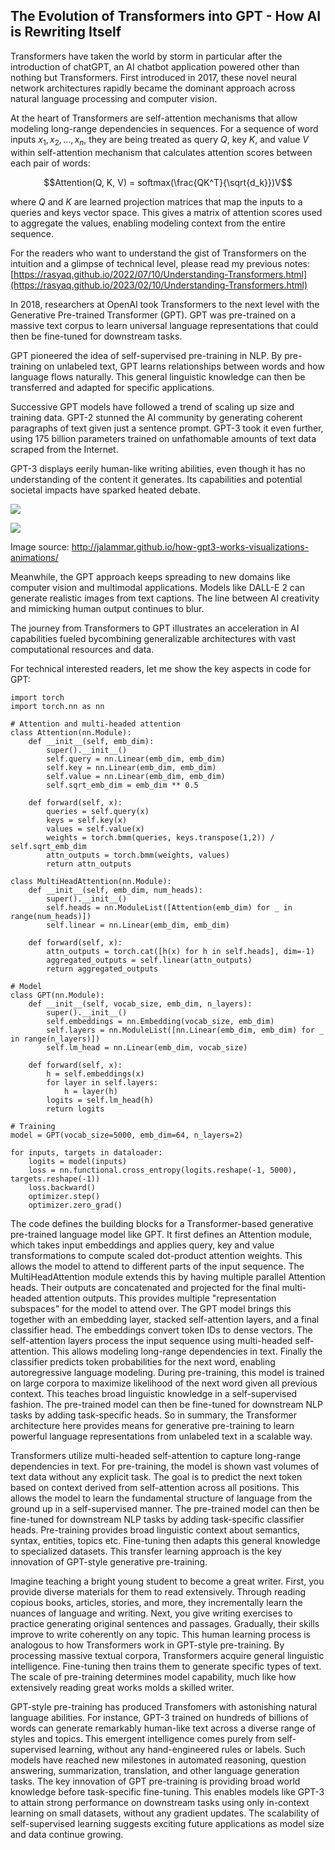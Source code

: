 
## The Evolution of Transformers into GPT - How AI is Rewriting Itself


Transformers have taken the world by storm in particular after the introduction of chatGPT, an AI chatbot application powered other than nothing but Transformers. First introduced in 2017, these novel neural network architectures rapidly became the dominant approach across natural language processing and computer vision. 

At the heart of Transformers are self-attention mechanisms that allow modeling long-range dependencies in sequences. For a sequence of word inputs $x_1, x_2, ..., x_n$, they are being treated as query $Q$, key $K$, and value $V$ within self-attention mechanism that calculates attention scores between each pair of words:

$$Attention(Q, K, V) = softmax(\frac{QK^T}{\sqrt{d_k}})V$$

where $Q$ and $K$ are learned projection matrices that map the inputs to a queries and keys vector space. This gives a matrix of attention scores used to aggregate the values, enabling modeling context from the entire sequence.

For the readers who want to understand the gist of Transformers on the intuition and a glimpse of technical level, please read my previous notes: [https://rasyaq.github.io/2022/07/10/Understanding-Transformers.html](https://rasyaq.github.io/2023/02/10/Understanding-Transformers.html)

In 2018, researchers at OpenAI took Transformers to the next level with the Generative Pre-trained Transformer (GPT). GPT was pre-trained on a massive text corpus to learn universal language representations that could then be fine-tuned for downstream tasks.

GPT pioneered the idea of self-supervised pre-training in NLP. By pre-training on unlabeled text, GPT learns relationships between words and how language flows naturally. This general linguistic knowledge can then be transferred and adapted for specific applications.

Successive GPT models have followed a trend of scaling up size and training data. GPT-2 stunned the AI community by generating coherent paragraphs of text given just a sentence prompt. GPT-3 took it even further, using 175 billion parameters trained on unfathomable amounts of text data scraped from the Internet.

GPT-3 displays eerily human-like writing abilities, even though it has no understanding of the content it generates. Its capabilities and potential societal impacts have sparked heated debate.

![](/images/06-gpt3-embedding.gif)

![](/images/05-gpt3-generate-output-context-window.gif)

Image source: http://jalammar.github.io/how-gpt3-works-visualizations-animations/

Meanwhile, the GPT approach keeps spreading to new domains like computer vision and multimodal applications. Models like DALL-E 2 can generate realistic images from text captions. The line between AI creativity and mimicking human output continues to blur.

The journey from Transformers to GPT illustrates an acceleration in AI capabilities fueled bycombining generalizable architectures with vast computational resources and data.


For technical interested readers, let me show the key aspects in code for GPT:

    import torch
    import torch.nn as nn

    # Attention and multi-headed attention
    class Attention(nn.Module):
        def __init__(self, emb_dim):
            super().__init__() 
            self.query = nn.Linear(emb_dim, emb_dim)
            self.key = nn.Linear(emb_dim, emb_dim)
            self.value = nn.Linear(emb_dim, emb_dim)
            self.sqrt_emb_dim = emb_dim ** 0.5
        
        def forward(self, x):
            queries = self.query(x)
            keys = self.key(x)
            values = self.value(x)
            weights = torch.bmm(queries, keys.transpose(1,2)) / self.sqrt_emb_dim 
            attn_outputs = torch.bmm(weights, values)
            return attn_outputs
        
    class MultiHeadAttention(nn.Module):
        def __init__(self, emb_dim, num_heads):
            super().__init__()
            self.heads = nn.ModuleList([Attention(emb_dim) for _ in range(num_heads)])
            self.linear = nn.Linear(emb_dim, emb_dim)
        
        def forward(self, x):
            attn_outputs = torch.cat([h(x) for h in self.heads], dim=-1)
            aggregated_outputs = self.linear(attn_outputs)
            return aggregated_outputs
    
    # Model
    class GPT(nn.Module):
        def __init__(self, vocab_size, emb_dim, n_layers):
            super().__init__()
            self.embeddings = nn.Embedding(vocab_size, emb_dim)
            self.layers = nn.ModuleList([nn.Linear(emb_dim, emb_dim) for _ in range(n_layers)]) 
            self.lm_head = nn.Linear(emb_dim, vocab_size)
        
        def forward(self, x):
            h = self.embeddings(x)
            for layer in self.layers:
                h = layer(h)
            logits = self.lm_head(h)
            return logits

    # Training
    model = GPT(vocab_size=5000, emb_dim=64, n_layers=2) 

    for inputs, targets in dataloader:
        logits = model(inputs)
        loss = nn.functional.cross_entropy(logits.reshape(-1, 5000), targets.reshape(-1))
        loss.backward()
        optimizer.step()
        optimizer.zero_grad()

The code defines the building blocks for a Transformer-based generative pre-trained language model like GPT. It first defines an Attention module, which takes input embeddings and applies query, key and value transformations to compute scaled dot-product attention weights. This allows the model to attend to different parts of the input sequence. The MultiHeadAttention module extends this by having multiple parallel Attention heads. Their outputs are concatenated and projected for the final multi-headed attention outputs. This provides multiple "representation subspaces" for the model to attend over. The GPT model brings this together with an embedding layer, stacked self-attention layers, and a final classifier head. The embeddings convert token IDs to dense vectors. The self-attention layers process the input sequence using multi-headed self-attention. This allows modeling long-range dependencies in text. Finally the classifier predicts token probabilities for the next word, enabling autoregressive language modeling. During pre-training, this model is trained on large corpora to maximize likelihood of the next word given all previous context. This teaches broad linguistic knowledge in a self-supervised fashion. The pre-trained model can then be fine-tuned for downstream NLP tasks by adding task-specific heads. So in summary, the Transformer architecture here provides means for generative pre-training to learn powerful language representations from unlabeled text in a scalable way.

Transformers utilize multi-headed self-attention to capture long-range dependencies in text. For pre-training, the model is shown vast volumes of text data without any explicit task. The goal is to predict the next token based on context derived from self-attention across all positions. This allows the model to learn the fundamental structure of language from the ground up in a self-supervised manner. The pre-trained model can then be fine-tuned for downstream NLP tasks by adding task-specific classifier heads. Pre-training provides broad linguistic context about semantics, syntax, entities, topics etc. Fine-tuning then adapts this general knowledge to specialized datasets. This transfer learning approach is the key innovation of GPT-style generative pre-training.

Imagine teaching a bright young student to become a great writer. First, you provide diverse materials for them to read extensively. Through reading copious books, articles, stories, and more, they incrementally learn the nuances of language and writing. Next, you give writing exercises to practice generating original sentences and passages. Gradually, their skills improve to write coherently on any topic. This human learning process is analogous to how Transformers work in GPT-style pre-training. By processing massive textual corpora, Transformers acquire general linguistic intelligence. Fine-tuning then trains them to generate specific types of text. The scale of pre-training determines model capability, much like how extensively reading great works molds a skilled writer.

GPT-style pre-training has produced Transfomers with astonishing natural language abilities. For instance, GPT-3 trained on hundreds of billions of words can generate remarkably human-like text across a diverse range of styles and topics. This emergent intelligence comes purely from self-supervised learning, without any hand-engineered rules or labels. Such models have reached new milestones in automated reasoning, question answering, summarization, translation, and other language generation tasks. The key innovation of GPT pre-training is providing broad world knowledge before task-specific fine-tuning. This enables models like GPT-3 to attain strong performance on downstream tasks using only in-context learning on small datasets, without any gradient updates. The scalability of self-supervised learning suggests exciting future applications as model size and data continue growing. 
